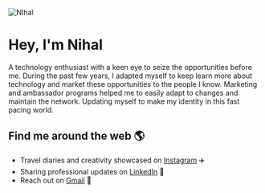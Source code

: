 ![NIhal](https://user-images.githubusercontent.com/57055998/119600827-7a3f1300-be05-11eb-8451-293ce7fb36ff.png)

# Hey, I'm Nihal 
<p>A technology enthusiast with a keen eye to seize the opportunities before me. During the past few years, I adapted myself to keep learn more about technology and market these opportunities to the people I know. Marketing and ambassador programs helped me to easily adapt to changes and maintain the network. Updating myself to make my identity in this fast pacing world.</p>

## Find me around the web 🌎

- Travel diaries and creativity showcased on <a href="https://www.instagram.com/nihal_indian/">Instagram</a> ✈️
- Sharing professional updates on <a href="https://www.linkedin.com/in/mohammednihal/">LinkedIn</a> 💼
- Reach out on  <a href="mailto:nihalcct@gmail.com">Gmail</a> 📮
